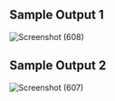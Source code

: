 ## Sample Output 1

![Screenshot (608)](https://user-images.githubusercontent.com/98829965/157385767-ffc1fbce-a325-4328-8934-7ba88d69ce68.png)


## Sample Output 2

![Screenshot (607)](https://user-images.githubusercontent.com/98829965/157385787-49a9bdfe-0891-42c9-ab59-8b18506b279d.png)

